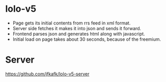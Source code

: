 # lolo-v5
 - Page gets its initial contents from rrs feed in xml format.
 - Server side fetches it makes it into json and sends it forward.
 - Frontend parses json and generates html along with javascript.
 - Initial load on page takes about 30 seconds, because of the freemium.

# Server
https://github.com/jfkafk/lolo-v5-server
